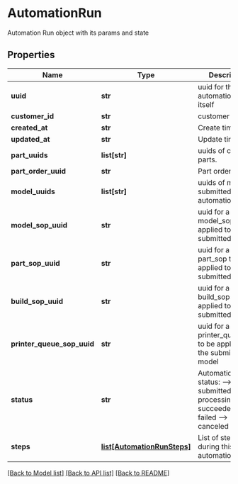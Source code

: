 # AutomationRun

Automation Run object with its params and state
## Properties
Name | Type | Description | Notes
------------ | ------------- | ------------- | -------------
**uuid** | **str** | uuid for the automation run itself | 
**customer_id** | **str** | customer id | [optional] 
**created_at** | **str** | Create time | [optional] 
**updated_at** | **str** | Update time | [optional] 
**part_uuids** | **list[str]** | uuids of created parts. | [optional] 
**part_order_uuid** | **str** | Part order uuid. | [optional] 
**model_uuids** | **list[str]** | uuids of models submitted for automation | 
**model_sop_uuid** | **str** | uuid for a model_sop to be applied to the submitted model | [optional] 
**part_sop_uuid** | **str** | uuid for a part_sop to be applied to the submitted model | [optional] 
**build_sop_uuid** | **str** | uuid for a build_sop to be applied to the submitted model | [optional] 
**printer_queue_sop_uuid** | **str** | uuid for a printer_queue_sop to be applied to the submitted model | [optional] 
**status** | **str** | Automation run status: --&gt; submitted --&gt; processing --&gt; succeeded --&gt; failed --&gt; canceled  | [optional] 
**steps** | [**list[AutomationRunSteps]**](AutomationRunSteps.md) | List of steps taken during this automation run | [optional] 

[[Back to Model list]](../README.md#documentation-for-models) [[Back to API list]](../README.md#documentation-for-api-endpoints) [[Back to README]](../README.md)


